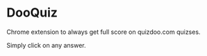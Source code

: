 DooQuiz
=======

Chrome extension to always get full score on quizdoo.com quizses.

Simply click on any answer.
